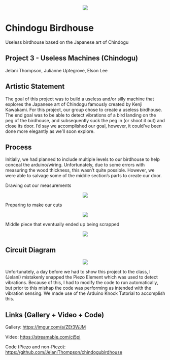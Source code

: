 <p align="center">
  <img src="https://i.imgur.com/jBa3Fpc.png"/>
</p>

# Chindogu Birdhouse
Useless birdhouse based on the Japanese art of Chindogu

## Project 3 - Useless Machines (Chindogu)
Jelani Thompson, Julianne Uptegrove, Elson Lee

## Artistic Statement
The goal of this project was to build a useless and/or silly machine that explores the Japanese art of Chindogu famously created by Kenji Kawakami. For this project, our group chose to create a useless birdhouse. The end goal was to be able to detect vibrations of a bird landing on the peg of the birdhouse, and subsequently suck the peg in (or shoot it out) and close its door. I’d say we accomplished our goal, however, it could’ve been done more elegantly as we’ll soon explore.

## Process
Initially, we had planned to include multiple levels to our birdhouse to help conceal the arduino/wiring. Unfortunately, due to some errors with measuring the wood thickness, this wasn’t quite possible. However, we were able to salvage some of the middle section’s parts to create our door.

Drawing out our measurements

<p align="center">
  <img src="https://i.imgur.com/GdBlFEA.png"/>
</p>

Preparing to make our cuts
<p align="center">
  <img src="https://i.imgur.com/Q4qRL9G.png"/>
</p>

Middle piece that eventually ended up being scrapped

<p align="center">
  <img src="https://i.imgur.com/32hzcnO.png"/>
</p>

## Circuit Diagram
<p align="center">
  <img src="https://i.imgur.com/Fcu6QM1.png"/>
</p>

Unfortunately, a day before we had to show this project to the class, I (Jelani) mistakenly snapped the Piezo Element which was used to detect vibrations. Because of this, I had to modify the code to run automatically, but prior to this mishap the code was performing as intended with the vibration sensing. We made use of the Arduino Knock Tutorial to accomplish this.

## Links (Gallery + Video + Code)
Gallery: https://imgur.com/a/ZEt3WJM

Video: https://streamable.com/cj5pi

Code (Piezo and non-Piezo): https://github.com/JelaniThompson/chindogubirdhouse
